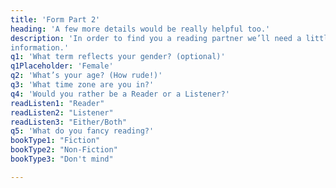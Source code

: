 ```yaml
---
title: 'Form Part 2'
heading: 'A few more details would be really helpful too.'
description: 'In order to find you a reading partner we’ll need a little more
information.'
q1: 'What term reflects your gender? (optional)'
q1Placeholder: 'Female'
q2: 'What’s your age? (How rude!)'
q3: 'What time zone are you in?'
q4: 'Would you rather be a Reader or a Listener?'
readListen1: "Reader"
readListen2: "Listener"
readListen3: "Either/Both"
q5: 'What do you fancy reading?'
bookType1: "Fiction"
bookType2: "Non-Fiction"
bookType3: "Don't mind"

---
```

